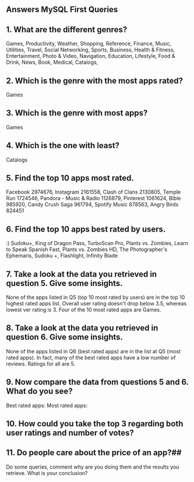 ## Answers MySQL First Queries ## 

## 1. What are the different genres? ##
Games, 
Productivity, 
Weather, 
Shopping, 
Reference, 
Finance, 
Music, 
Utilities, 
Travel, 
Social Networking, 
Sports, 
Business, 
Health & Fitness, 
Entertainment, 
Photo & Video, 
Navigation, 
Education, 
Lifestyle, 
Food & Drink, 
News, 
Book, 
Medical, 
Catalogs, 

## 2. Which is the genre with the most apps rated? ##
Games

## 3. Which is the genre with most apps? ##
Games

## 4. Which is the one with least? ##
Catalogs

## 5. Find the top 10 apps most rated. ##
Facebook	2974676, 
Instagram	2161558, 
Clash of Clans	2130805, 
Temple Run	1724546, 
Pandora - Music & Radio	1126879, 
Pinterest	1061624, 
Bible	985920, 
Candy Crush Saga	961794, 
Spotify Music	878563, 
Angry Birds	824451

## 6. Find the top 10 apps best rated by users. ## 
:) Sudoku+, King of Dragon Pass, TurboScan Pro, Plants vs. Zombies, Learn to Speak Spanish Fast, Plants vs. Zombies HD, The Photographer's Ephemaris, Sudoku +, Flashlight, Infinity Blade

## 7. Take a look at the data you retrieved in question 5. Give some insights. ## 
None of the apps listed in Q5 (top 10 most rated by users) are in the top 10 highest rated apps list. Overall user rating doesn't drop below 3.5, whereas lowest ver rating is 3. Four of the 10 most rated apps are Games. 

## 8. Take a look at the data you retrieved in question 6. Give some insights. ## 
None of the apps listed in Q6 (best rated apps) are in the list at Q5 (most rated apps). In fact, many of the best rated apps have a low number of reviews. Ratings for all are 5. 

## 9. Now compare the data from questions 5 and 6. What do you see? ##
Best rated apps: 
Most rated apps:

## 10. How could you take the top 3 regarding both user ratings and number of votes? ##


## 11. Do people care about the price of an app?##


Do some queries, comment why are you doing them and the results you retrieve. What is your conclusion?
